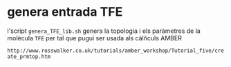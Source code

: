# genera entrada TFE

l'script `genera_TFE_lib.sh` genera la topologia i els paràmetres de la molècula `TFE` per tal que pugui ser usada als càlñculs AMBER

`http://www.rosswalker.co.uk/tutorials/amber_workshop/Tutorial_five/create_prmtop.htm`